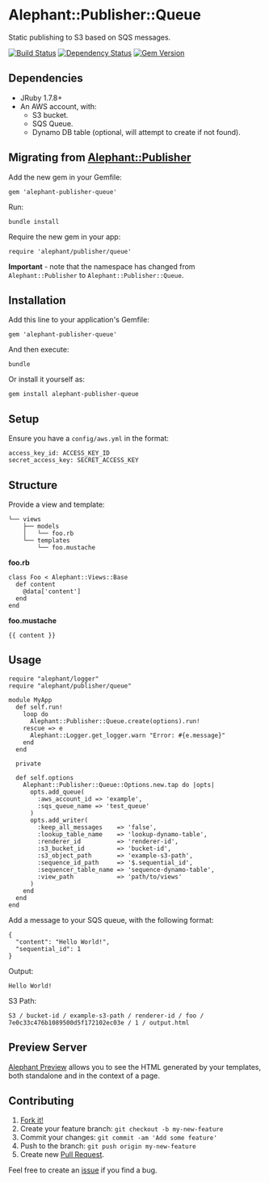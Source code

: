 # Alephant::Publisher::Queue

Static publishing to S3 based on SQS messages.

[![Build Status](https://travis-ci.org/BBC-News/alephant-publisher-queue.png?branch=master)](https://travis-ci.org/BBC-News/alephant-publisher-queue) [![Dependency Status](https://gemnasium.com/BBC-News/alephant-publisher-queue.png)](https://gemnasium.com/BBC-News/alephant-publisher-queue) [![Gem Version](https://badge.fury.io/rb/alephant-publisher-queue.png)](http://badge.fury.io/rb/alephant-publisher-queue)

## Dependencies

- JRuby 1.7.8+
- An AWS account, with:
  - S3 bucket.
  - SQS Queue.
  - Dynamo DB table (optional, will attempt to create if not found).

## Migrating from [Alephant::Publisher](https://github.com/BBC-News/alephant-publisher)

Add the new gem in your Gemfile:

```
gem 'alephant-publisher-queue'
```

Run:

```
bundle install
```

Require the new gem in your app:

```
require 'alephant/publisher/queue'
```

**Important** - note that the namespace has changed from `Alephant::Publisher` to `Alephant::Publisher::Queue`.

## Installation

Add this line to your application's Gemfile:

```
gem 'alephant-publisher-queue'
```

And then execute:

```
bundle
```

Or install it yourself as:

```
gem install alephant-publisher-queue
```

## Setup

Ensure you have a `config/aws.yml` in the format:

```
access_key_id: ACCESS_KEY_ID
secret_access_key: SECRET_ACCESS_KEY
```

## Structure

Provide a view and template:

```
└── views
    ├── models
    │   └── foo.rb
    └── templates
        └── foo.mustache
```

**foo.rb**

```
class Foo < Alephant::Views::Base
  def content
    @data['content']
  end
end
```

**foo.mustache**

```
{{ content }}
```

## Usage

```
require "alephant/logger"
require "alephant/publisher/queue"

module MyApp
  def self.run!
    loop do
      Alephant::Publisher::Queue.create(options).run!
    rescue => e
      Alephant::Logger.get_logger.warn "Error: #{e.message}"
    end
  end

  private

  def self.options
    Alephant::Publisher::Queue::Options.new.tap do |opts|
      opts.add_queue(
        :aws_account_id => 'example',
        :sqs_queue_name => 'test_queue'
      )
      opts.add_writer(
        :keep_all_messages    => 'false',
        :lookup_table_name    => 'lookup-dynamo-table',
        :renderer_id          => 'renderer-id',
        :s3_bucket_id         => 'bucket-id',
        :s3_object_path       => 'example-s3-path',
        :sequence_id_path     => '$.sequential_id',
        :sequencer_table_name => 'sequence-dynamo-table',
        :view_path            => 'path/to/views'
      )
    end
  end
end
```

Add a message to your SQS queue, with the following format:

```
{
  "content": "Hello World!",
  "sequential_id": 1
}
```

Output:

```
Hello World!
```

S3 Path:

```
S3 / bucket-id / example-s3-path / renderer-id / foo / 7e0c33c476b1089500d5f172102ec03e / 1 / output.html
```

## Preview Server

[Alephant Preview](https://github.com/BBC-News/alephant-preview) allows you to see the HTML generated by your templates, both standalone and in the context of a page.

## Contributing

1. [Fork it!](http://github.com/BBC-News/alephant-publisher-queue/fork)
2. Create your feature branch: `git checkout -b my-new-feature`
3. Commit your changes: `git commit -am 'Add some feature'`
4. Push to the branch: `git push origin my-new-feature`
5. Create new [Pull Request](https://github.com/BBC-News/alephant-publisher-queue/compare).

Feel free to create an [issue](https://github.com/BBC-News/alephant-publisher-queue/issues/new) if you find a bug.
